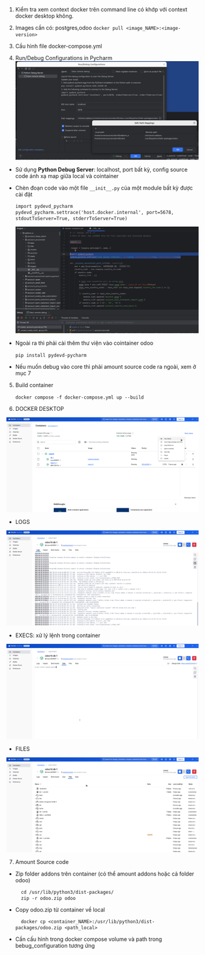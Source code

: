1. Kiểm tra xem context docker trên command line có khớp với context docker desktop không.
2. Images cần có: postgres,odoo
	`docker pull <image_NAME>:<image-version>`

3. Cầu hình file docker-compose.yml
4. Run/Debug Configurations in Pycharm
![alt text](image.png)

- Sử dụng **Python Debug Server**: localhost, port bất kỳ, config source code ánh xạ map giữa local và cointainer
- Chèn đoạn code vào một file `__init__.py` của một module bất kỳ được cài đặt 
	
    ```
	import pydevd_pycharm
	pydevd_pycharm.settrace('host.docker.internal', port=5678, stdoutToServer=True, stderrToServer=True)
	```
    ![alt text](image-1.png)
- Ngoài ra thì phải cài thêm thư viện vào cointainer odoo

    `pip install pydevd-pycharm`
- Nếu muốn debug vào core thì phải amount source code ra ngoài, xem ở mục 7

5. Build container
    
    `docker compose -f docker-compose.yml up --build`


6. DOCKER DESKTOP

![alt text](image-2.png)

- LOGS

![alt text](image-3.png)

- EXECS: xử lý lệnh trong container

![alt text](image-4.png)

- FILES

![alt text](image-5.png)

7. Amount Source code

- Zip folder addons trên container (có thể amount addons hoặc cả folder odoo)

		cd /usr/lib/python3/dist-packages/
		zip -r odoo.zip odoo

- Copy odoo.zip từ container về local 
		
		docker cp <container_NAME>:/usr/lib/python3/dist-packages/odoo.zip <path_local>

- Cần cấu hình trong docker compose volume và path trong bebug_configuration tương ứng